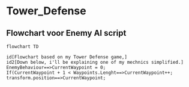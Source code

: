 # Tower_Defense

## Flowchart voor Enemy AI script

```mermaid
flowchart TD

id[Flowchart based on my Tower Defense game,]
id2[Down below, i'll be explaining one of my mechnics simplified.]
EnemyBehaviour==>CurrentWaypoint = 0;
If(CurrentWaypoint + 1 < Waypoints.Lenght==>CurrentWaypoint++;
transform.position==>CurrentWaypoint;
